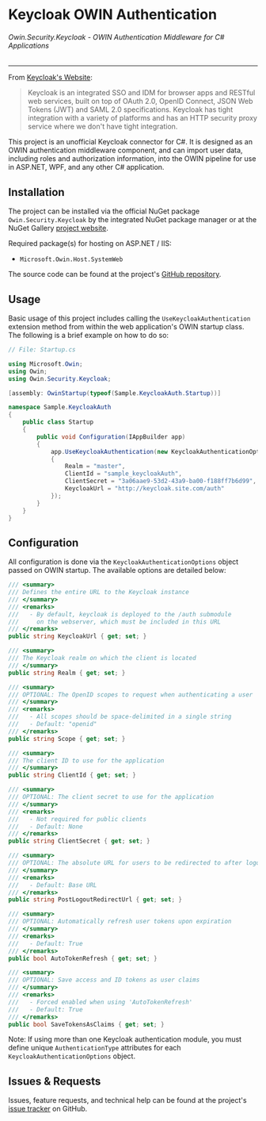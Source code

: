 # Keycloak OWIN Authentication
###### Owin.Security.Keycloak - OWIN Authentication Middleware for C# Applications
----------------------------------------------------------------------------------

From [Keycloak's Website](http://keycloak.jboss.org/):
> Keycloak is an integrated SSO and IDM for browser apps and RESTful web services, built on top of OAuth 2.0, OpenID Connect, JSON Web Tokens (JWT) and SAML 2.0 specifications. Keycloak has tight integration with a variety of platforms and has an HTTP security proxy service where we don't have tight integration.

This project is an unofficial Keycloak connector for C#. It is designed as an OWIN authentication middleware component, and can import user data, including roles and authorization information, into the OWIN pipeline for use in ASP.NET, WPF, and any other C# application.

## Installation

The project can be installed via the official NuGet package `Owin.Security.Keycloak` by the integrated NuGet package manager or at the NuGet Gallery [project website](https://www.nuget.org/packages/Owin.Security.Keycloak).

Required package(s) for hosting on ASP.NET / IIS:
- `Microsoft.Owin.Host.SystemWeb`

The source code can be found at the project's [GitHub repository](https://github.com/dylanplecki/KeycloakOwinAuthentication).

## Usage

Basic usage of this project includes calling the `UseKeycloakAuthentication` extension method from within the web application's OWIN startup class.
The following is a brief example on how to do so:

```c#
// File: Startup.cs

using Microsoft.Owin;
using Owin;
using Owin.Security.Keycloak;

[assembly: OwinStartup(typeof(Sample.KeycloakAuth.Startup))]

namespace Sample.KeycloakAuth
{
    public class Startup
    {
        public void Configuration(IAppBuilder app)
        {
            app.UseKeycloakAuthentication(new KeycloakAuthenticationOptions
            {
                Realm = "master",
                ClientId = "sample_keycloakAuth",
                ClientSecret = "3a06aae9-53d2-43a9-ba00-f188ff7b6d99",
                KeycloakUrl = "http://keycloak.site.com/auth"
            });
        }
    }
}
```

## Configuration

All configuration is done via the `KeycloakAuthenticationOptions` object passed on OWIN startup. The available options are detailed below:

```c#
/// <summary>
/// Defines the entire URL to the Keycloak instance
/// </summary>
/// <remarks>
///   - By default, keycloak is deployed to the /auth submodule
///     on the webserver, which must be included in this URL
/// </remarks>
public string KeycloakUrl { get; set; }

/// <summary>
/// The Keycloak realm on which the client is located
/// </summary>
public string Realm { get; set; }

/// <summary>
/// OPTIONAL: The OpenID scopes to request when authenticating a user
/// </summary>
/// <remarks>
///   - All scopes should be space-delimited in a single string
///   - Default: "openid"
/// </remarks>
public string Scope { get; set; }

/// <summary>
/// The client ID to use for the application
/// </summary>
public string ClientId { get; set; }

/// <summary>
/// OPTIONAL: The client secret to use for the application
/// </summary>
/// <remarks>
///   - Not required for public clients
///   - Default: None
/// </remarks>
public string ClientSecret { get; set; }

/// <summary>
/// OPTIONAL: The absolute URL for users to be redirected to after logout
/// </summary>
/// <remarks>
///   - Default: Base URL
/// </remarks>
public string PostLogoutRedirectUrl { get; set; }

/// <summary>
/// OPTIONAL: Automatically refresh user tokens upon expiration
/// </summary>
/// <remarks>
///   - Default: True
/// </remarks>
public bool AutoTokenRefresh { get; set; }

/// <summary>
/// OPTIONAL: Save access and ID tokens as user claims
/// </summary>
/// <remarks>
///   - Forced enabled when using 'AutoTokenRefresh'
///   - Default: True
/// </remarks>
public bool SaveTokensAsClaims { get; set; }
```

Note: If using more than one Keycloak authentication module, you must define unique `AuthenticationType` attributes for each `KeycloakAuthenticationOptions` object.

## Issues & Requests

Issues, feature requests, and technical help can be found at the project's [issue tracker](https://github.com/dylanplecki/KeycloakOwinAuthentication/issues) on GitHub.
